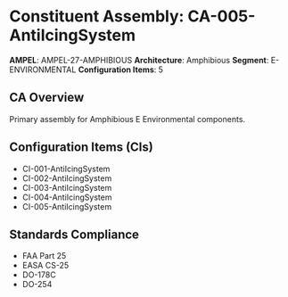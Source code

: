 # Constituent Assembly: CA-005-AntiIcingSystem

**AMPEL**: AMPEL-27-AMPHIBIOUS
**Architecture**: Amphibious
**Segment**: E-ENVIRONMENTAL
**Configuration Items**: 5

## CA Overview
Primary assembly for Amphibious E Environmental components.

## Configuration Items (CIs)
- CI-001-AntiIcingSystem
- CI-002-AntiIcingSystem
- CI-003-AntiIcingSystem
- CI-004-AntiIcingSystem
- CI-005-AntiIcingSystem

## Standards Compliance
- FAA Part 25
- EASA CS-25
- DO-178C
- DO-254

